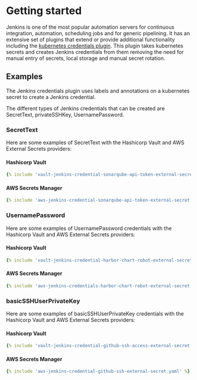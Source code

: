 # Getting started

Jenkins is one of the most popular automation servers for continuous integration, automation, scheduling jobs and for generic pipelining. It has an extensive set of plugins that extend or provide additional functionality including the [kubernetes credentials plugin](https://github.com/jenkinsci/kubernetes-credentials-provider-plugin). This plugin takes kubernetes secrets and creates Jenkins credentials from them removing the need for manual entry of secrets, local storage and manual secret rotation.

## Examples

The Jenkins credentials plugin uses labels and annotations on a kubernetes secret to create a Jenkins credential.

The different types of Jenkins credentials that can be created are SecretText, privateSSHKey, UsernamePassword.


### SecretText

Here are some examples of SecretText with the Hashicorp Vault and AWS External Secrets providers:


#### Hashicorp Vault

``` yaml
{% include 'vault-jenkins-credential-sonarqube-api-token-external-secret.yaml' %}
```

#### AWS Secrets Manager

``` yaml
{% include 'aws-jenkins-credential-sonarqube-api-token-external-secret.yaml' %}
```


### UsernamePassword

Here are some examples of UsernamePassword credentials with the Hashicorp Vault and AWS External Secrets providers:


#### Hashicorp Vault

``` yaml
{% include 'vault-jenkins-credential-harbor-chart-robot-external-secret.yaml' %}
```

#### AWS Secrets Manager

``` yaml
{% include 'aws-jenkins-credentials-harbor-chart-robot-external-secret.yaml' %}
```



### basicSSHUserPrivateKey

Here are some examples of basicSSHUserPrivateKey credentials with the Hashicorp Vault and AWS External Secrets providers:


#### Hashicorp Vault

``` yaml
{% include 'vault-jenkins-credential-github-ssh-access-external-secret.yaml' %}
```

#### AWS Secrets Manager

``` yaml
{% include 'aws-jenkins-credential-github-ssh-external-secret.yaml' %}
```

